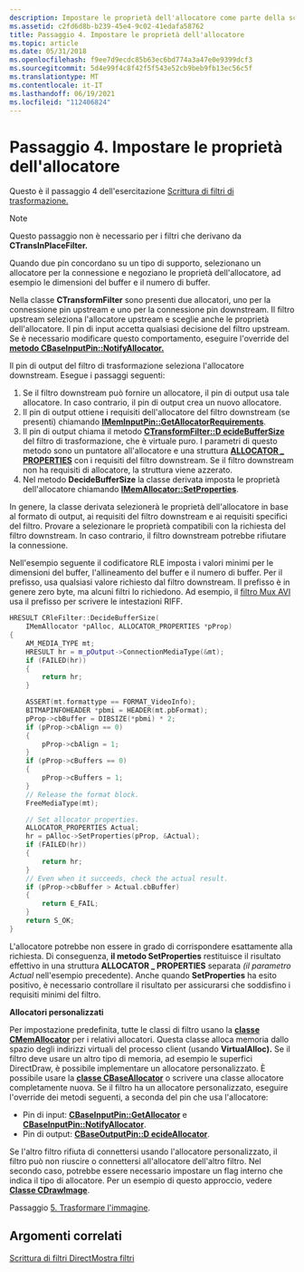 ```yaml
---
description: Impostare le proprietà dell'allocatore come parte della scrittura di un filtro di trasformazione. Il pin di output del filtro di trasformazione seleziona l'allocatore downstream.
ms.assetid: c2fd6d8b-b239-45e4-9c02-41edafa58762
title: Passaggio 4. Impostare le proprietà dell'allocatore
ms.topic: article
ms.date: 05/31/2018
ms.openlocfilehash: f9ee7d9ecdc85b63ec6bd774a3a47e0e9399dcf3
ms.sourcegitcommit: 5d4e99f4c8f42f5f543e52cb9beb9fb13ec56c5f
ms.translationtype: MT
ms.contentlocale: it-IT
ms.lasthandoff: 06/19/2021
ms.locfileid: "112406824"
---
```

# <a name="step-4-set-allocator-properties"></a>Passaggio 4. Impostare le proprietà dell'allocatore

Questo è il passaggio 4 dell'esercitazione [Scrittura di filtri di trasformazione.](writing-transform-filters.md)

> [!Note]  
> Questo passaggio non è necessario per i filtri che derivano da **CTransInPlaceFilter.**

 

Quando due pin concordano su un tipo di supporto, selezionano un allocatore per la connessione e negoziano le proprietà dell'allocatore, ad esempio le dimensioni del buffer e il numero di buffer.

Nella classe **CTransformFilter** sono presenti due allocatori, uno per la connessione pin upstream e uno per la connessione pin downstream. Il filtro upstream seleziona l'allocatore upstream e sceglie anche le proprietà dell'allocatore. Il pin di input accetta qualsiasi decisione del filtro upstream. Se è necessario modificare questo comportamento, eseguire l'override del [**metodo CBaseInputPin::NotifyAllocator.**](cbaseinputpin-notifyallocator.md)

Il pin di output del filtro di trasformazione seleziona l'allocatore downstream. Esegue i passaggi seguenti:

1.  Se il filtro downstream può fornire un allocatore, il pin di output usa tale allocatore. In caso contrario, il pin di output crea un nuovo allocatore.
2.  Il pin di output ottiene i requisiti dell'allocatore del filtro downstream (se presenti) chiamando [**IMemInputPin::GetAllocatorRequirements**](/windows/desktop/api/Strmif/nf-strmif-imeminputpin-getallocatorrequirements).
3.  Il pin di output chiama il metodo [**CTransformFilter::D ecideBufferSize**](ctransformfilter-decidebuffersize.md) del filtro di trasformazione, che è virtuale puro. I parametri di questo metodo sono un puntatore all'allocatore e una struttura [**ALLOCATOR \_ PROPERTIES**](/windows/win32/api/strmif/ns-strmif-allocator_properties) con i requisiti del filtro downstream. Se il filtro downstream non ha requisiti di allocatore, la struttura viene azzerato.
4.  Nel metodo **DecideBufferSize** la classe derivata imposta le proprietà dell'allocatore chiamando [**IMemAllocator::SetProperties**](/windows/desktop/api/Strmif/nf-strmif-imemallocator-setproperties).

In genere, la classe derivata selezionerà le proprietà dell'allocatore in base al formato di output, ai requisiti del filtro downstream e ai requisiti specifici del filtro. Provare a selezionare le proprietà compatibili con la richiesta del filtro downstream. In caso contrario, il filtro downstream potrebbe rifiutare la connessione.

Nell'esempio seguente il codificatore RLE imposta i valori minimi per le dimensioni del buffer, l'allineamento del buffer e il numero di buffer. Per il prefisso, usa qualsiasi valore richiesto dal filtro downstream. Il prefisso è in genere zero byte, ma alcuni filtri lo richiedono. Ad esempio, il [filtro Mux AVI](avi-mux-filter.md) usa il prefisso per scrivere le intestazioni RIFF.


```C++
HRESULT CRleFilter::DecideBufferSize(
    IMemAllocator *pAlloc, ALLOCATOR_PROPERTIES *pProp)
{
    AM_MEDIA_TYPE mt;
    HRESULT hr = m_pOutput->ConnectionMediaType(&mt);
    if (FAILED(hr))
    {
        return hr;
    }

    ASSERT(mt.formattype == FORMAT_VideoInfo);
    BITMAPINFOHEADER *pbmi = HEADER(mt.pbFormat);
    pProp->cbBuffer = DIBSIZE(*pbmi) * 2; 
    if (pProp->cbAlign == 0)
    {
        pProp->cbAlign = 1;
    }
    if (pProp->cBuffers == 0)
    {
        pProp->cBuffers = 1;
    }
    // Release the format block.
    FreeMediaType(mt);

    // Set allocator properties.
    ALLOCATOR_PROPERTIES Actual;
    hr = pAlloc->SetProperties(pProp, &Actual);
    if (FAILED(hr)) 
    {
        return hr;
    }
    // Even when it succeeds, check the actual result.
    if (pProp->cbBuffer > Actual.cbBuffer) 
    {
        return E_FAIL;
    }
    return S_OK;
}
```



L'allocatore potrebbe non essere in grado di corrispondere esattamente alla richiesta. Di conseguenza, **il metodo SetProperties** restituisce il risultato effettivo in una struttura **ALLOCATOR \_ PROPERTIES** separata *(il parametro Actual* nell'esempio precedente). Anche quando **SetProperties** ha esito positivo, è necessario controllare il risultato per assicurarsi che soddisfino i requisiti minimi del filtro.

**Allocatori personalizzati**

Per impostazione predefinita, tutte le classi di filtro usano la [**classe CMemAllocator**](cmemallocator.md) per i relativi allocatori. Questa classe alloca memoria dallo spazio degli indirizzi virtuali del processo client (usando **VirtualAlloc).** Se il filtro deve usare un altro tipo di memoria, ad esempio le superfici DirectDraw, è possibile implementare un allocatore personalizzato. È possibile usare la [**classe CBaseAllocator**](cbaseallocator.md) o scrivere una classe allocatore completamente nuova. Se il filtro ha un allocatore personalizzato, eseguire l'override dei metodi seguenti, a seconda del pin che usa l'allocatore:

-   Pin di input: [**CBaseInputPin::GetAllocator**](cbaseinputpin-getallocator.md) e [**CBaseInputPin::NotifyAllocator**](cbaseinputpin-notifyallocator.md).
-   Pin di output: [**CBaseOutputPin::D ecideAllocator**](cbaseoutputpin-decideallocator.md).

Se l'altro filtro rifiuta di connettersi usando l'allocatore personalizzato, il filtro può non riuscire o connettersi all'allocatore dell'altro filtro. Nel secondo caso, potrebbe essere necessario impostare un flag interno che indica il tipo di allocatore. Per un esempio di questo approccio, vedere [**Classe CDrawImage**](cdrawimage.md).

Passaggio [5. Trasformare l'immagine](step-5--transform-the-image.md).

## <a name="related-topics"></a>Argomenti correlati

<dl> <dt>

[Scrittura di filtri DirectMostra filtri](writing-directshow-filters.md)
</dt> </dl>

 

 



